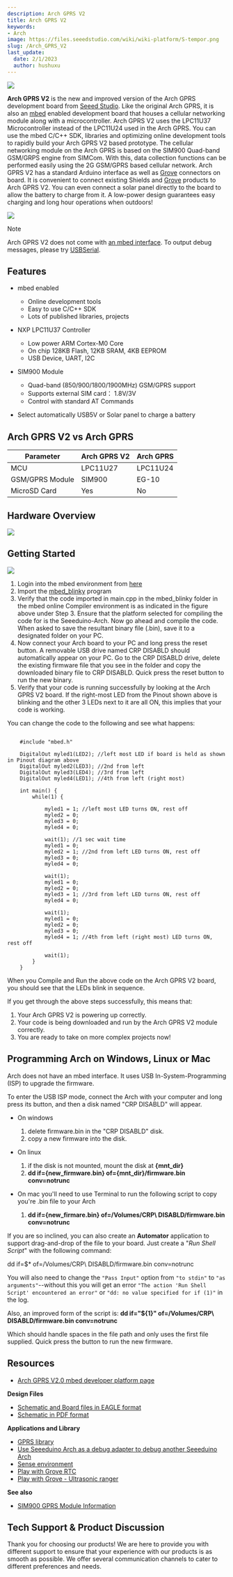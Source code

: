 ```yaml
---
description: Arch GPRS V2
title: Arch GPRS V2
keywords:
- Arch
image: https://files.seeedstudio.com/wiki/wiki-platform/S-tempor.png
slug: /Arch_GPRS_V2
last_update:
  date: 2/1/2023
  author: hushuxu
---
```



![](https://files.seeedstudio.com/wiki/Arch_GPRS_V2/img/Arch_GPRS_V2.jpg)

**Arch GPRS V2** is the new and improved version of the Arch GPRS development board from [Seeed Studio](https://www.seeedstudio.com). Like the original Arch GPRS, it is also an [mbed](http://mbed.org/handbook/mbed-SDK) enabled development board that houses a cellular networking module along with a microcontroller. Arch GPRS V2 uses the LPC11U37 Microcontroller instead of the LPC11U24 used in the Arch GPRS. You can use the mbed C/C++ SDK, libraries and optimizing online development tools to rapidly build your Arch GPRS V2 based prototype. The cellular networking module on the Arch GPRS is based on the SIM900 Quad-band GSM/GRPS engine from SIMCom. With this, data collection functions can be performed easily using the 2G GSM/GPRS based cellular network.
Arch GPRS V2 has a standard Arduino interface as well as [Grove](https://wiki.seeedstudio.com/Grove_System/ "Grove") connectors on board. It is convenient to connect existing Shields and [Grove](https://wiki.seeedstudio.com/Grove_System/ "Grove") products to Arch GPRS V2. You can even connect a solar panel directly to the board to allow the battery to charge from it. A low-power design guarantees easy charging and long hour operations when outdoors!

[![](https://files.seeedstudio.com/wiki/common/Get_One_Now_Banner.png)](https://www.seeedstudio.com/Arch-GPRS-V2-p-2026.html)

<div class="admonition note">
<p class="admonition-title">Note</p>
Arch GPRS V2 does not come with <a href="https://mbed.org/handbook/mbed-HDK" >an mbed interface</a>. To output debug messages, please try <a href="https://mbed.org/handbook/USBSerial">USBSerial</a>.
</div>

Features
--------

- mbed enabled
  - Online development tools
  - Easy to use C/C++ SDK
  - Lots of published libraries, projects

- NXP LPC11U37 Controller
  - Low power ARM Cortex-M0 Core
  - On chip 128KB Flash, 12KB SRAM, 4KB EEPROM
  - USB Device, UART, I2C

- SIM900 Module
  - Quad-band (850/900/1800/1900MHz) GSM/GPRS support
  - Supports external SIM card： 1.8V/3V
  - Control with standard AT Commands

- Select automatically USB5V or Solar panel to charge a battery

Arch GPRS V2 vs Arch GPRS
-----------------------

| Parameter       | **Arch GPRS V2**| **Arch GPRS**|
|-----------------|-----------------|--------------|
| MCU             | LPC11U27        | LPC11U24     |
| GSM/GPRS Module | SIM900          | EG-10        |
| MicroSD Card    | Yes             | No           |

Hardware Overview
-----------------

![](https://files.seeedstudio.com/wiki/Arch_GPRS_V2/img/Arch_GPRS_V2_Pinout.png)

Getting Started
---------------

![](https://files.seeedstudio.com/wiki/Arch_GPRS_V2/img/Get_started_with_arch.png)

1. Login into the mbed environment from [here](http://www.mbed.org)
2. Import the [mbed\_blinky](https://mbed.org/compiler/#import:/teams/mbed/code/mbed_blinky/;platform:Seeed-Arch-GPRS) program
3. Verify that the code imported in main.cpp in the mbed\_blinky folder in the mbed online Compiler environment is as indicated in the figure above under Step 3. Ensure that the platform selected for compiling the code for is the Seeeduino-Arch. Now go ahead and compile the code. When asked to save the resultant binary file (.bin), save it to a designated folder on your PC.
4. Now connect your Arch board to your PC and long press the reset button. A removable USB drive named CRP DISABLD should automatically appear on your PC. Go to the CRP DISABLD drive, delete the existing firmware file that you see in the folder and copy the downloaded binary file to CRP DISABLD. Quick press the reset button to run the new binary.
5. Verify that your code is running successfully by looking at the Arch GPRS V2 board. If the right-most LED from the Pinout shown above is blinking and the other 3 LEDs next to it are all ON, this implies that your code is working.

You can change the code to the following and see what happens:

```

    #include "mbed.h"

    DigitalOut myled1(LED2); //left most LED if board is held as shown in Pinout diagram above
    DigitalOut myled2(LED3); //2nd from left
    DigitalOut myled3(LED4); //3rd from left
    DigitalOut myled4(LED1); //4th from left (right most)

    int main() {
        while(1) {
                    
            myled1 = 1; //left most LED turns ON, rest off
            myled2 = 0;
            myled3 = 0;
            myled4 = 0;
            
            wait(1); //1 sec wait time
            myled1 = 0;
            myled2 = 1; //2nd from left LED turns ON, rest off
            myled3 = 0;
            myled4 = 0;

            wait(1);
            myled1 = 0;
            myled2 = 0;
            myled3 = 1; //3rd from left LED turns ON, rest off
            myled4 = 0;
            
            wait(1);
            myled1 = 0;
            myled2 = 0;
            myled3 = 0;
            myled4 = 1; //4th from left (right most) LED turns ON, rest off
            
            wait(1);
        }
    }
```

When you Compile and Run the above code on the Arch GPRS V2 board, you should see that the LEDs blink in sequence.

If you get through the above steps successfully, this means that:

1. Your Arch GPRS V2 is powering up correctly.
2. Your code is being downloaded and run by the Arch GPRS V2 module correctly.
3. You are ready to take on more complex projects now!

Programming Arch on Windows, Linux or Mac
-----------------------------------------

Arch does not have an mbed interface. It uses USB In-System-Programming (ISP) to upgrade the firmware.

To enter the USB ISP mode, connect the Arch with your computer and long press its button, and then a disk named "CRP DISABLD" will appear.

- On windows

    1. delete firmware.bin in the "CRP DISABLD" disk.
    2. copy a new firmware into the disk.

- On linux

    1. if the disk is not mounted, mount the disk at **{mnt\_dir}**
    2. **dd if={new\_firmware.bin} of={mnt\_dir}/firmware.bin conv=notrunc**

- On mac you'll need to use Terminal to run the following script to copy you're .bin file to your Arch

    1. **dd if={new\_firmare.bin} of=/Volumes/CRP\\ DISABLD/firmware.bin conv=notrunc**

If you are so inclined, you can also create an **Automator** application to support drag-and-drop of the file to your board. Just create a "*Run Shell Script*" with the following command:

dd if=$\* of=/Volumes/CRP\\ DISABLD/firmware.bin conv=notrunc

You will also need to change the `"Pass Input"` option from `"to stdin"` to `"as arguments"`--without this you will get an error `"The action 'Run Shell Script' encountered an error"` or `"dd: no value specified for if (1)"` in the log.

Also, an improved form of the script is:
**dd if="${1}" of=/Volumes/CRP\ DISABLD/firmware.bin conv=notrunc**

Which should handle spaces in the file path and only uses the first file supplied.
Quick press the button to run the new firmware.

Resources
------------------------

- [Arch GPRS V2.0 mbed developer platform page](https://developer.mbed.org/platforms/Seeed-Arch-GPRS/)

**Design Files**

- [Schematic and Board files in EAGLE format](https://files.seeedstudio.com/wiki/Arch_GPRS_V2/res/Arch_GPRS_v2.0_sch_pcb.zip)
- [Schematic in PDF format](https://files.seeedstudio.com/wiki/Arch_GPRS_V2/res/Arch_GPRS_v2.0_SCH_PDF.pdf)

**Applications and Library**

- [GPRS library](http://developer.mbed.org/teams/Seeed/code/GPRSInterface/)
- [Use Seeeduino Arch as a debug adapter to debug another Seeeduino Arch](https://mbed.org/users/yihui/notebook/debug-seeeduino-arch-using-cmsis-dap/)
- [Sense environment](https://mbed.org/users/yihui/notebook/sense-environment/)
- [Play with Grove RTC](https://mbed.org/cookbook/seeed-grove-RTC)
- [Play with Grove - Ultrasonic ranger](https://mbed.org/cookbook/Seeed-grove-ultrasonic-ranger)

**See also**

- [SIM900 GPRS Module Information](/GPRS_Shield_V2.0)

<!-- This Markdown file was created from https://www.seeedstudio.com/wiki/Arch_GPRS_V2 -->

## Tech Support & Product Discussion

Thank you for choosing our products! We are here to provide you with different support to ensure that your experience with our products is as smooth as possible. We offer several communication channels to cater to different preferences and needs.

<div class="button_tech_support_container">
<a href="https://forum.seeedstudio.com/" class="button_forum"></a> 
<a href="https://www.seeedstudio.com/contacts" class="button_email"></a>
</div>

<div class="button_tech_support_container">
<a href="https://discord.gg/eWkprNDMU7" class="button_discord"></a> 
<a href="https://github.com/Seeed-Studio/wiki-documents/discussions/69" class="button_discussion"></a>
</div>
